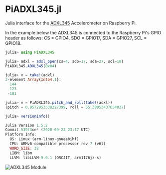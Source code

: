 # PiADXL345.jl

Julia interface for the [ADXL345](https://www.analog.com/en/products/adxl345.html)
Accelerometer on Raspberry Pi.

In the example below the ADXL345 is connected to the Raspberry Pi's GPIO header
as follows: CS = GPIO4, SDO = GPIO17, SDA = GPIO27, SCL = GPIO18.

```julia
julia> using PiADXL345

julia> adxl = adxl_open(cs=4, sdo=17, sda=27, scl=18)
PiADXL345.ADXL345(0x04)

julia> v = take!(adxl)
3-element Array{Int64,1}:
  144
  123
 -181

julia> v = PiADXL345.pitch_and_roll(take!(adxl))
(pitch = 0.9572953530227399, roll = 55.38053437654027)

julia> versioninfo()

Julia Version 1.5.2
Commit 539f3ce* (2020-09-23 23:17 UTC)
Platform Info:
  OS: Linux (arm-linux-gnueabihf)
  CPU: ARMv6-compatible processor rev 7 (v6l)
  WORD_SIZE: 32
  LIBM: libm
  LLVM: libLLVM-9.0.1 (ORCJIT, arm1176jz-s)
```

![ADXL345 Module](https://components101.com/sites/default/files/component_pin/ADXL345-Pinout.jpg)
